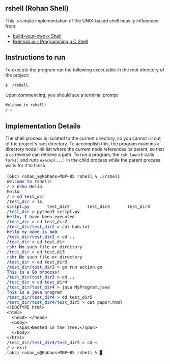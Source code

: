 ## rshell (Rohan Shell)

This is simple implementation of the UNIX-based shell heavily influenced from:

- [build-your-own-x Shell](https://github.com/codecrafters-io/build-your-own-x?tab=readme-ov-file#build-your-own-shell)
- [Brennan.io - Programming a C Shell](https://brennan.io/2015/01/16/write-a-shell-in-c/)

## Instructions to run

To execute the program run the following executable in the root directory of the project:

```bash
$ ./rshell
```

Upon commencing, you should see a terminal prompt

```sh
Welcome to rshell!
/ >
```

## Implementation Details

The shell process is isolated to the current directory, so you cannot `cd` out of the project's root directory. To accomplish this, the program maintins a directory node link list where the current node references its parent, so that a `cd` reverse can retrieve a path. To run a program, the `rsh_launch` calls `fork()` and runs `execvp(...)` in the child process while the parent process waits for it to finish.

![My Image](test_dir/rshell_ex.png)
